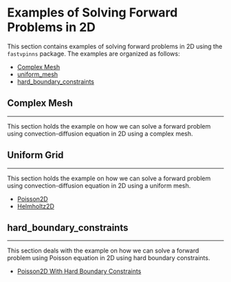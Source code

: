 # Examples of Solving Forward Problems in 2D

This section contains examples of solving forward problems in 2D using the `fastvpinns` package. The examples are organized as follows:

- [Complex Mesh](./complex_mesh)
- [uniform_mesh](./uniform_mesh)
- [hard_boundary_constraints](./hard_boundary_constraints)

## Complex Mesh
---

This section holds the example on how we can solve a forward problem using convection-diffusion equation in 2D using a complex mesh. 

## Uniform Grid
---

This section holds the example on how we can solve a forward problem using convection-diffusion equation in 2D using a uniform mesh.
- [Poisson2D](./uniform_mesh/poisson_2d)
- [Helmholtz2D](./uniform_mesh/helmholtz_2d)

## hard_boundary_constraints
---

This section deals with the example on how we can solve a forward problem using Poisson equation in 2D using hard boundary constraints.

- [Poisson2D With Hard Boundary Constraints](./hard_boundary_constraints/poisson_2d)

